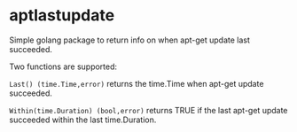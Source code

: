 # aptlastupdate
Simple golang package to return info on when apt-get update last succeeded.

Two functions are supported:

`Last() (time.Time,error)` returns the time.Time when apt-get update succeeded.

`Within(time.Duration) (bool,error)` returns TRUE if the last apt-get update succeeded within the last time.Duration.
